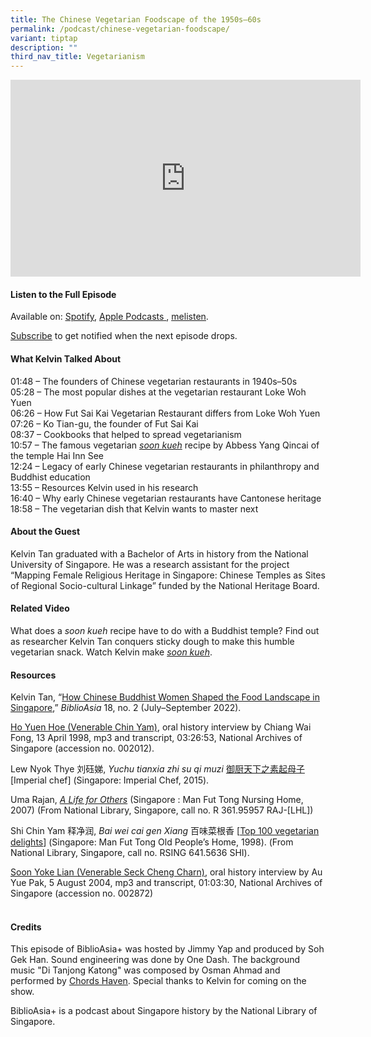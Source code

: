 ```yaml
---
title: The Chinese Vegetarian Foodscape of the 1950s–60s
permalink: /podcast/chinese-vegetarian-foodscape/
variant: tiptap
description: ""
third_nav_title: Vegetarianism
---
```

<p></p>
<p></p>
<div class="iframe-wrapper">
<iframe height="315" width="560" allowfullscreen="true" frameborder="0" src="https://www.youtube.com/embed/Gf90N5hEH5c?si=hAVWhyliAL8CD_eh"></iframe>
</div>
<h4><strong>Listen to the Full Episode</strong></h4>
<p>Available on: <a href="https://open.spotify.com/show/66PYiIthr1KqQhJ82XH4DN" rel="noopener noreferrer nofollow" target="_blank"><u>Spotify</u></a>,
<a href="https://podcasts.apple.com/us/podcast/biblioasia/id1688142751" rel="noopener noreferrer nofollow" target="_blank"><u>Apple Podcasts</u> 
</a>, <a href="https://www.melisten.sg/podcast/playlist/BiblioAsia+-2115156" rel="noopener noreferrer nofollow" target="_blank"><u>melisten</u></a>.</p>
<p><a href="https://open.spotify.com/show/66PYiIthr1KqQhJ82XH4DN" rel="noopener noreferrer nofollow" target="_blank"><u>Subscribe</u></a> to
get notified when the next episode drops.</p>
<p></p>
<h4><strong>What Kelvin Talked About</strong></h4>
<p>01:48 – The founders of Chinese vegetarian restaurants in 1940s–50s
<br>05:28 – The most popular dishes at the vegetarian restaurant Loke Woh
Yuen
<br>06:26 – How Fut Sai Kai Vegetarian Restaurant differs from Loke Woh Yuen
<br>07:26 – Ko Tian-gu, the founder of Fut Sai Kai
<br>08:37 – Cookbooks that helped to spread vegetarianism
<br>10:57 – The famous vegetarian <em><a href="https:// biblioasia.nlb.gov.sg/videos/soon-kueh/" rel="noopener noreferrer nofollow" target="_blank">soon kueh</a></em> recipe
by Abbess Yang Qincai of the temple Hai Inn See
<br>12:24 – Legacy of early Chinese vegetarian restaurants in philanthropy
and Buddhist education
<br>13:55 – Resources Kelvin used in his research
<br>16:40 – Why early Chinese vegetarian restaurants have Cantonese heritage
<br>18:58 – The vegetarian dish that Kelvin wants to master next</p>
<h4><strong>About the Guest</strong></h4>
<p>Kelvin Tan graduated with a Bachelor of Arts in history from the National
University of Singapore. He was a research assistant for the project “Mapping
Female Religious Heritage in Singapore: Chinese Temples as Sites of Regional
Socio-cultural Linkage” funded by the National Heritage Board.</p>
<p></p>
<h4><strong>Related Video</strong></h4>
<p>What does a<em> soon kueh</em> recipe have to do with a Buddhist temple?
Find out as researcher Kelvin Tan conquers sticky dough to make this humble
vegetarian snack. Watch Kelvin make <em><a href="https:// biblioasia.nlb.gov.sg/videos/soon-kueh/" rel="noopener noreferrer nofollow" target="_blank">soon kueh</a></em>.</p>
<p></p>
<h4><strong>Resources</strong></h4>
<p>Kelvin Tan, “<a href="https://biblioasia.nlb.gov.sg/vol-18/issue-2/jul-sep-2022/buddhist-women-vegetarian-food-singapore/" rel="noopener noreferrer nofollow" target="_blank">How Chinese Buddhist Women Shaped the Food Landscape in Singapore</a>,” <em>BiblioAsia</em> 18,
no. 2 (July–September 2022).</p>
<p><a href="https://www.nas.gov.sg/archivesonline/oral_history_interviews/record-details/df4ec242-115f-11e3-83d5-0050568939ad" rel="noopener noreferrer nofollow" target="_blank">Ho Yuen Hoe (Venerable Chin Yam)</a>,
oral history interview by Chiang Wai Fong, 13 April 1998, mp3 and transcript,
03:26:53, National Archives of Singapore (accession no. 002012).&nbsp;</p>
<p>Lew Nyok Thye 刘砡娣, <em>Yuchu tianxia zhi su qi muzi</em>  <a href="https://eservice.nlb.gov.sg/redir/itemdetails?bid=201603708" rel="noopener noreferrer nofollow" target="_blank">御厨天下之素起母子</a> [Imperial
chef] (Singapore: Imperial Chef, 2015).&nbsp;</p>
<p>Uma Rajan, <em><a href="https://eservice.nlb.gov.sg/redir/itemdetails?bid=12833802" rel="noopener noreferrer nofollow" target="_blank">A Life for Others</a></em> (Singapore
: Man Fut Tong Nursing Home, 2007) (From National Library, Singapore, call
no. R 361.95957 RAJ-[LHL])&nbsp;</p>
<p>Shi Chin Yam 释净润, <em>Bai wei cai gen Xiang</em> 百味菜根香 [<a href="https://eservice.nlb.gov.sg/redir/itemdetails?bid=200060754" rel="noopener noreferrer nofollow" target="_blank">Top 100 vegetarian delights</a>]
(Singapore: Man Fut Tong Old People’s Home, 1998). (From National Library,
Singapore, call no. RSING 641.5636 SHI).&nbsp;</p>
<p><a href="https://www.nas.gov.sg/archivesonline/oral_history_interviews/record-details/40edf94a-115e-11e3-83d5-0050568939ad" rel="noopener noreferrer nofollow" target="_blank">Soon Yoke Lian (Venerable Seck Cheng Charn)</a>,
oral history interview by Au Yue Pak, 5 August 2004, mp3 and transcript,
01:03:30, National Archives of Singapore (accession no. 002872)</p>
<h4><br><strong>Credits</strong></h4>
<p>This episode of BiblioAsia+ was hosted by Jimmy Yap and produced by Soh
Gek Han. Sound engineering was done by One Dash. The background music "Di
Tanjong Katong" was composed by Osman Ahmad and performed by&nbsp;<a href="https://www.youtube.com/watch?v=uA2v7ka5TAI" rel="noopener noreferrer" target="_blank"><u>Chords Haven</u></a>.
Special thanks to Kelvin for coming on the show.</p>
<p>BiblioAsia+ is a podcast about Singapore history by the National Library
of Singapore.</p>
